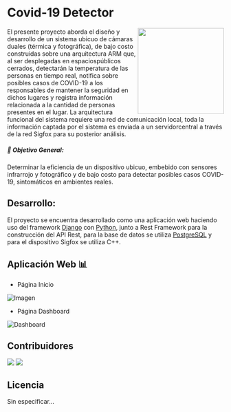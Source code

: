 Covid-19 Detector 
=================

<img align="right" width="" height="200" src="https://1.bp.blogspot.com/-RiU64XkZtwQ/YC6bs-YFQqI/AAAAAAAAAw0/kkHGqTQ77n4O0Ve-ElX6G0xyXlA_wSq8wCLcBGAsYHQ/s530/imagen_2021-02-18_115408.png"/>

El presente proyecto aborda el diseño y desarrollo de un sistema ubicuo de cámaras duales 
(térmica y fotográfica), de bajo costo construidas sobre una arquitectura ARM que, al ser 
desplegadas en espaciospúblicos cerrados, detectarán la temperatura de las personas en 
tiempo real, notifica sobre posibles casos de COVID-19 a los responsables de mantener la 
seguridad en dichos lugares y registra información relacionada a la cantidad de personas 
presentes en el lugar. La arquitectura funcional del sistema requiere una red de comunicación 
local, toda la información captada por el sistema es enviada a un servidorcentral a través 
de la red Sigfox para su posterior análisis. 

##### :pencil: Objetivo General:

Determinar la eficiencia de un dispositivo ubicuo, embebido con sensores infrarrojo y 
fotográfico y de bajo costo para detectar posibles casos COVID-19, sintomáticos en ambientes 
reales. 

## Desarrollo:

El proyecto se encuentra desarrollado como una aplicación web haciendo uso del framework 
[Django](https://www.djangoproject.com/) con [Python](https://www.python.org/), junto a 
Rest Framework para la construcción del API Rest, para la base de datos se utiliza 
[PostgreSQL](https://www.postgresql.org/) y para el dispositivo Sigfox se utiliza C++. 

## Aplicación Web :bar_chart:

- Página Inicio 

![Imagen]( https://github.com/fionalayer/filetest/blob/main/web.gif "DEMO WEB")

- Página Dashboard 

![Dashboard]( https://github.com/fionalayer/filetest/blob/main/dash.gif "DEMO WEB")

## Contribuidores

<a href="https://minka.gob.ec/Nogyboy" target="_blank"><img src="https://minka.gob.ec/uploads/-/system/user/avatar/1927/avatar.png?width=400"></a>
<a href="https://opencollective.com/kivy#backers" target="_blank"><img src="https://opencollective.com/kivy/backers.svg?width=890"></a>

## Licencia

Sin especificar...

